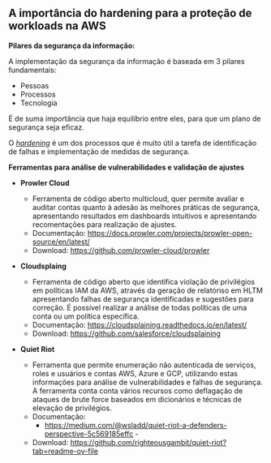 ## A importância do hardening para a proteção de workloads na AWS

**Pilares da segurança da informação:**

A implementação da segurança da informação é baseada em 3 pilares fundamentais:  
 - Pessoas 
 - Processos 
 - Tecnologia 

É de suma importância que haja equilíbrio entre eles, para que um plano de segurança seja eficaz. 

O *[hardening](docs/Hardening.md)* é um dos processos que é muito útil a tarefa de identificação de falhas e implementação de medidas de segurança.

**Ferramentas para análise de vulnerabilidades e validação de ajustes**

- **Prowler Cloud**
  - Ferramenta de código aberto multicloud, quer permite avaliar e auditar contas quanto à adesão às melhores práticas de segurança, apresentando resultados em dashboards intuitivos e apresentando recomentações para realização de ajustes.
  - Documentação: https://docs.prowler.com/projects/prowler-open-source/en/latest/
  - Download: https://github.com/prowler-cloud/prowler

- **Cloudsplaing**
  - Ferramenta de código aberto que identifica violação de privilégios em políticas IAM da AWS, através da geração de relatóriso em HLTM apresentando falhas de segurança identificadas e sugestões para correção. É possível realizar a análise de todas políticas de uma conta ou um política específica.  
  - Documentação: https://cloudsplaining.readthedocs.io/en/latest/
  - Download: https://github.com/salesforce/cloudsplaining

- **Quiet Riot**
  - Ferramenta que permite enumeração não autenticada de serviços, roles e usuários e contas AWS, Azure e GCP, utilizando estas informações para análise de vulnerabilidades e falhas de segurança. A ferramenta conta conta vários recursos como deflagação de ataques de brute force baseados em dicionários e técnicas de elevação de privilégios.
  - Documentação:
    - https://medium.com/@wsladd/quiet-riot-a-defenders-perspective-5c569185effc    - 
  - Download: https://github.com/righteousgambit/quiet-riot?tab=readme-ov-file  


